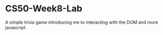 # CS50-Week8-Lab
A simple trivia game introducing me to interacting with the DOM and more javascript.
